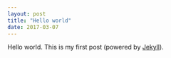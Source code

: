 ```yaml
---
layout: post
title: "Hello world"
date: 2017-03-07
---
```


Hello world. This is my first post (powered by [Jekyll](http://jekyllrb.com)).
